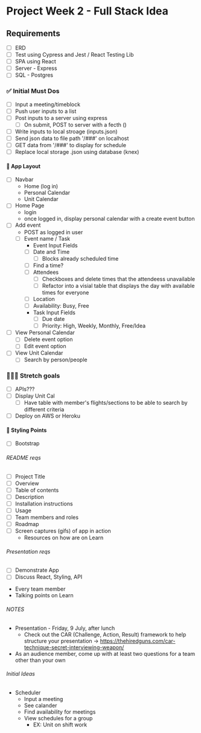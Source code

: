 # Project Week 2 - Full Stack Idea

## Requirements
  - [ ] ERD
  - [ ] Test using Cypress and Jest / React Testing Lib
  - [ ] SPA using React
  - [ ] Server - Express
  - [ ] SQL - Postgres

### ✅ Initial Must Dos
- [ ] Input a meeting/timeblock
- [ ] Push user inputs to a list
- [ ] Post inputs to a server using express
  - [ ] On submit, POST to server with a fecth ()
- [ ] Write inputs to local stroage (inputs.json)
- [ ] Send json data to file path '/###' on localhost
- [ ] GET data from '/###' to display for schedule
- [ ] Replace local storage .json using database (knex)

#### 📱 App Layout
- [ ] Navbar
  - Home (log in)
  - Personal Calendar
  - Unit Calendar
- [ ] Home Page
  - login
  - once logged in, display personal calendar with a create event button
- [ ] Add event
  - POST as logged in user
  - [ ] Event name / Task
    -  Event Input Fields
      - [ ] Date and Time
        - [ ] Blocks already scheduled time
      - [ ] Find a time?
      - [ ] Attendees
        - [ ] Checkboxes and delete times that the attendeess unavailable
        - [ ] Refactor into a visial table that displays the day with available times for everyone
      - [ ] Location
      - [ ] Availability: Busy, Free
    - Task Input Fields
      - [ ] Due date
      - [ ] Priority: High, Weekly, Monthly, Free/Idea
- [ ] View Personal Calendar
  - [ ] Delete event option
  - [ ] Edit event option
- [ ] View Unit Calendar
  - [ ] Search by person/people

### 🏋🏼‍♀️ Stretch goals
  - [ ] APIs???
  - [ ] Display Unit Cal
    - [ ] Have table with member's flights/sections to be able to search by different criteria
  - [ ] Deploy on AWS or Heroku

#### 💄 Styling Points
  - [ ] Bootstrap










###### README reqs
  - [ ] Project Title
  - [ ] Overview
  - [ ] Table of contents
  - [ ] Description
  - [ ] Installation instructions
  - [ ] Usage
  - [ ] Team members and roles
  - [ ] Roadmap
  - [ ] Screen captures (gifs) of app in action
    - Resources on how are on Learn

###### Presentation reqs
  - [ ] Demonstrate App
  - [ ] Discuss React, Styling, API
  - Every team member
  - Talking points on Learn

###### NOTES
  - Presentation - Friday, 9 July, after lunch
    - Check out the CAR (Challenge, Action, Result) framework to help structure your presentation → https://thehiredguns.com/car-technique-secret-interviewing-weapon/
  - As an audience member, come up with at least two questions for a team other than your own

###### Initial Ideas
- Scheduler
  - Input a meeting
  - See calander
  - Find availability for meetings
  - View schedules for a group
    - EX: Unit on shift work